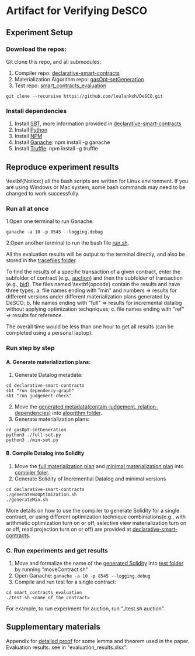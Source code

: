 # Artifact for Verifying DeSCO

## Experiment Setup

### Download the repos:
Git clone this repo, and all submodules:
1. Compiler repo: [declarative-smart-contracts](https://github.com/loulankxh/declarative-smart-contracts)
2. Materialization Algorithm repo: [gasOpt-setGeneration](https://github.com/taoluo/gasOpt-setGeneration)
3. Test repo: [smart_contracts_evaluation](https://github.com/jyl-jyl/smart_contracts_evaluation)
```
git clone --recursive https://github.com/loulankxh/DeSCO.git
```

### Install dependencies
1. Install [SBT](https://www.scala-sbt.org/1.x/docs/Setup.html), more information provided in [declarative-smart-contracts](https://github.com/loulankxh/declarative-smart-contracts)
2. Install [Python](https://www.python.org)
3. Install [NPM](https://docs.npmjs.com/downloading-and-installing-node-js-and-npm)
4. Install [Ganache](https://trufflesuite.com/ganache/): npm install -g ganache
5. Install [Truffle](https://trufflesuite.com/docs/truffle/how-to/install/): npm install -g truffle

## Reproduce experiment results
\textbf{Notice:} all the bash scripts are written for Linux environment. If you are using Windows or Mac system, some bash commands may need to be changed to work successfully.

### Run all at once
1.Open one terminal to run Ganache:
```
ganache -a 10 -p 8545 --logging.debug
```
2.Open another terminal to run the bash file [run.sh](https://github.com/loulankxh/DeSCO/blob/main/run.sh).

All the evaluation results will be output to the terminal directly, and also be stored in the [tracefiles folder](https://github.com/jyl-jyl/smart_contracts_evaluation/tree/master/tracefiles_long). 

To find the results of a specific transaction of a given contract, enter the subfolder of contract (e.g., [auction](https://github.com/jyl-jyl/smart_contracts_evaluation/tree/master/tracefiles_long/auction)) and then the subfolder of transaction (e.g., [bid](https://github.com/jyl-jyl/smart_contracts_evaluation/tree/master/tracefiles_long/auction/bid)). The files named \textbf{opcode} contain the results and have three types: a. file names ending with "min" and numbers => results for different versions under different materialization plans generated by DeSCO; b. file names ending with "full" => results for incremental datalog without applying optimization techqniques; c. file names ending with "ref" => results for reference.

The overall time would be less than one hour to get all results (can be completed using a personal laptop).


### Run step by step

#### A. Generate materialization plans:
1. Generate Datalog metadata:
```
cd declarative-smart-contracts
sbt "run dependency-graph"
sbt "run judgement-check"
```
2. Move the [generated metadata(contain-judgement, relation-dependencies)](https://github.com/loulankxh/declarative-smart-contracts/tree/29b0cebc5b3df05d920e1555efda6e4884cd7184/view-materialization) into [alogrithm folder](https://github.com/taoluo/gasOpt-setGeneration/tree/main/view-materialization).
3. Generate materialization plans:
```
cd gasOpt-setGeneration
python3 ./full-set.py
python3 ./min-set.py
```

#### B. Compile Datalog into Solidity
1. Move the [full materialization plan](https://github.com/taoluo/gasOpt-setGeneration/tree/main/view-materialization/full-set) and [minimal materialization plan](https://github.com/taoluo/gasOpt-setGeneration/tree/main/view-materialization/min-set) into [compiler foler](https://github.com/loulankxh/declarative-smart-contracts/tree/29b0cebc5b3df05d920e1555efda6e4884cd7184/view-materialization).
2. Generate Solidity of Incremential Datalog and minimal versions
```
cd declarative-smart-contracts
./generateNoOptimization.sh
./generateMin.sh
```
More details on how to use the compiler to generate Solidity for a single contract, or using different optimization technique combiniations(e.g., with arithmetic optimization turn on or off, selective view materialization turn on or off, read projection turn on or off) are provided at [declarative-smart-contracts](https://github.com/loulankxh/declarative-smart-contracts).

### C. Run experiments and get results
1. Move and formalize the name of the [generated Solidity](https://github.com/loulankxh/declarative-smart-contracts/tree/29b0cebc5b3df05d920e1555efda6e4884cd7184/solidity) into [test folder](https://github.com/jyl-jyl/smart_contracts_evaluation/tree/master/contracts) by running "moveContract.sh"
2. Open Ganache: ```ganache -a 10 -p 8545 --logging.debug```
3. Compile and run test for a single contract:
```
cd smart_contracts_evaluation
./test.sh <name_of_the_contract>
```
For example, to run experiment for auction, run "./test.sh auction".

<!-- ```
truffle compile contracts/[benchmark_folder]/[contractNameVersion].sol
truffle test ./test_longTrace/[contractName]_test_gas.js --compile-none
```
Here, the "benchmark_folder" can be [min](https://github.com/loulankxh/gasOpt-test/tree/47dea5f59f2e1e79a97c2c0171a96ddca3ba3d6c/contracts/min), [noOptimization](https://github.com/loulankxh/gasOpt-test/tree/47dea5f59f2e1e79a97c2c0171a96ddca3ba3d6c/contracts/noOptimization) and [reference](https://github.com/loulankxh/gasOpt-test/tree/47dea5f59f2e1e79a97c2c0171a96ddca3ba3d6c/contracts/reference), storing the Solidity programs of DeSCO, Incremental Datalog, and Reference respectively. The "contarctName" can be "auction", or any other existing contracts in the [benchmark](https://github.com/loulankxh/declarative-smart-contracts/tree/29b0cebc5b3df05d920e1555efda6e4884cd7184/benchmarks). The corresponding "contractNameVersion" can be "auction1", "auction2", ..., which represent Solidity programms under different materialization plans of the same contract. -->

## Supplementary materials
Appendix for [detailed proof](https://github.com/loulankxh/DeSCO/blob/main/README.md) for some lemma and theorem used in the paper.
Evaluation results: see in "evaluation_results.xlsx".